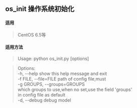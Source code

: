 ## os_init 操作系统初始化

#### 适用
> CentOS 6.5等

#### 适用方法
> Usage: python os_init.py [options]  

>Options:  
>   -h, --help            show this help message and exit  
>   -f FILE, --file=FILE  path of config file,must  
>   -g GROUPS, --groups=GROUPS  
>       which groups to use,when no set,use the field 'groups'  
>       in config file as default  
>   -d, --debug debug model  
